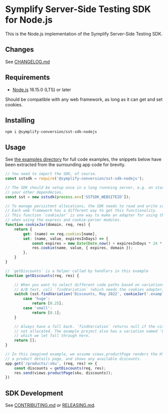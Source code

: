 # Symplify Server-Side Testing SDK for Node.js

This is the Node.js implementation of the Symplify Server-Side Testing SDK.

## Changes

See [CHANGELOG.md](./CHANGELOG.md)

## Requirements

* [Node.js](https://nodejs.org/en/) 16.15.0 (LTS) or later

Should be compatible with any web framework, as long as it can get and set
cookies.

## Installing

```shell
npm i @symplify-conversion/sst-sdk-nodejs
```

## Usage

See [the examples directory](./examples/) for full code examples, the snippets
below have been extracted from the surrounding app code for brevity.

```js
// You need to import the SDK, of course.
const sstsdk = require('@symplify-conversion/sst-sdk-nodejs');

// The SDK should be setup once in a long runnning server, e.g. on startup with
// your other dependecies.
const sst = new sstsdk(process.env['SSTSDK_WEBSITEID']);

// To manage persistent allocations, the SDK needs to read and write cookies.
// Each web framework has a different way to get this functionality.
// This function `cookieJar` is one way to make an adapter for using the SDK
// when using the express and cookie-parser modules.
function cookieJar(domain, req, res) {
    return {
        get: (name) => req.cookies[name],
        set: (name, value, expiresInDays) => {
            const expires = new Date(Date.now() + expiresInDays * 24 * 3600 * 1000);
            res.cookie(name, value, { expires, domain });
        },
    }
}

// `getDiscounts` is a helper called by handlers in this example
function getDiscounts(req, res) {

    // When you want to select different code paths based on variations in an
    // A/B test, call `findVariation` (which needs the cookies adapter).
    switch (sst.findVariation('Discounts, May 2022', cookieJar('.example.com', req, res))) {
        case 'huge':
            return [0.25];
        case 'small':
            return [0.1];
    }

    // Always have a fall back. `findVariation` returns null if the visitor was
    // not allocated. The example project also has a variation named 'Original'
    // which we let fall through here.
    return [];
}

// In this imagined example, we assume views.productPage renders the HTML for
// a product details page, and shows any available discounts.
app.get('/products/:sku', (req, res) => {
    const discounts = getDiscounts(req, res);
    res.send(views.productPage(sku, discounts));
})
```

## SDK Development

See [CONTRIBUTING.md](./CONTRIBUTING.md) or [RELEASING.md](./RELEASING.md).
